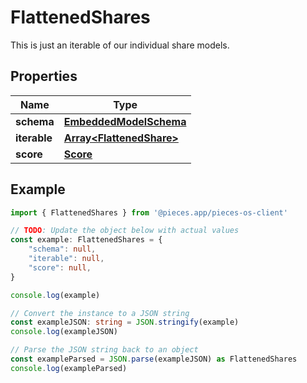 
# FlattenedShares

This is just an iterable of our individual share models.

## Properties

Name | Type
------------ | -------------
**schema** | [**EmbeddedModelSchema**](EmbeddedModelSchema)
**iterable** | [**Array&lt;FlattenedShare&gt;**](FlattenedShare)
**score** | [**Score**](Score)

## Example

```typescript
import { FlattenedShares } from '@pieces.app/pieces-os-client'

// TODO: Update the object below with actual values
const example: FlattenedShares = {
    "schema": null,
    "iterable": null,
    "score": null,
}

console.log(example)

// Convert the instance to a JSON string
const exampleJSON: string = JSON.stringify(example)
console.log(exampleJSON)

// Parse the JSON string back to an object
const exampleParsed = JSON.parse(exampleJSON) as FlattenedShares
console.log(exampleParsed)
```


